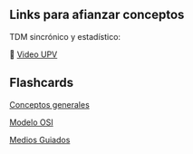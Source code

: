 ## Links para afianzar conceptos ##

TDM sincrónico y estadístico:

🫧 [Video UPV](https://www.youtube.com/watch?v=3jCAMCs3S5w)

## Flashcards ##

[Conceptos generales](https://app.tichacademy.com/flashcards/cm6o4iq210g0nus96o2cnjb99)

[Modelo OSI](https://app.tichacademy.com/flashcards/cm6o4iq210g0nus96o2cnjb99)

[Medios Guiados](https://app.tichacademy.com/flashcards/cm6ohl9ha0mf910g20fi00mdk)
